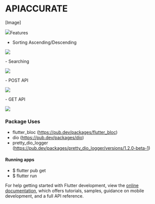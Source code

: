# APIACCURATE

[Image]
<p float="left">
  <img src="[https://www.google.com/url?sa=i&url=https%3A%2F%2Fmedium.com%2Fzipper-studios%2Fflutter-fetch-data-from-api-and-architect-your-app-using-bloc-pattern-b826f80d6996&psig=AOvVaw3XjjQSFbUxghr4xe1mQOvT&ust=1668950588616000&source=images&cd=vfe&ved=0CBAQjRxqFwoTCMCH0sOruvsCFQAAAAAdAAAAABAE] />
</p>

This repository containing Flutter API POST & GET data.


## Features
- Sorting Ascending/Descending
<p float="left">
  <img src="[(https://github.com/dimaspsetyo/apiaccurate/blob/main/lib/sort.jpeg)]"  />
</p>
- Searching
<p float="left">
  <img src="[(https://github.com/dimaspsetyo/apiaccurate/blob/main/lib/search.jpeg)]"  />
</p>
- POST API
<p float="left">
  <img src="[(https://github.com/dimaspsetyo/apiaccurate/blob/main/lib/post.jpeg)]"  />
</p>
- GET API
<p float="left">
  <img src="[(https://github.com/dimaspsetyo/apiaccurate/blob/main/lib/float.jpeg)]"  />
</p>

### Package Uses
- flutter_bloc (https://pub.dev/packages/flutter_bloc)
- dio (https://pub.dev/packages/dio)
- pretty_dio_logger (https://pub.dev/packages/pretty_dio_logger/versions/1.2.0-beta-1)
                                                                                    
#### Running apps
- $ flutter pub get
- $ flutter run                                                                                  


For help getting started with Flutter development, view the
[online documentation](https://docs.flutter.dev/), which offers tutorials,
samples, guidance on mobile development, and a full API reference.
